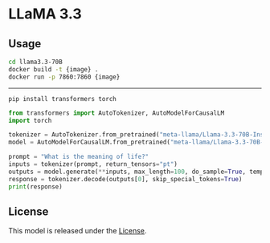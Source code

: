 # LLaMA 3.3

## Usage

```sh
cd llama3.3-70B
docker build -t {image} .
docker run -p 7860:7860 {image}
```


---

```shell
pip install transformers torch
```

```python
from transformers import AutoTokenizer, AutoModelForCausalLM
import torch

tokenizer = AutoTokenizer.from_pretrained("meta-llama/Llama-3.3-70B-Instruct")
model = AutoModelForCausalLM.from_pretrained("meta-llama/Llama-3.3-70B-Instruct", torch_dtype=torch.bfloat16)

prompt = "What is the meaning of life?"
inputs = tokenizer(prompt, return_tensors="pt")
outputs = model.generate(**inputs, max_length=100, do_sample=True, temperature=0.7)
response = tokenizer.decode(outputs[0], skip_special_tokens=True)
print(response)
```

## License

This model is released under the [License](https://huggingface.co/meta-llama/Llama-3.3-70B-Instruct/blob/main/LICENSE).
